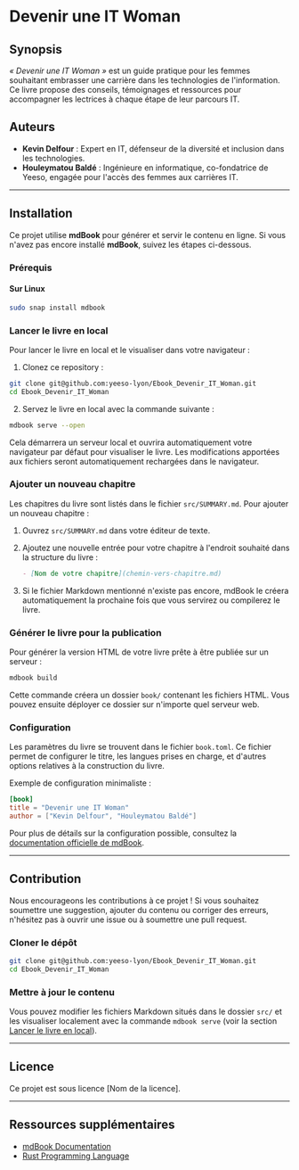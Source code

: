 # Devenir une IT Woman

## Synopsis

*« Devenir une IT Woman »* est un guide pratique pour les femmes souhaitant embrasser une carrière dans les technologies de l'information. Ce livre propose des conseils, témoignages et ressources pour accompagner les lectrices à chaque étape de leur parcours IT. 

## Auteurs
- **Kevin Delfour** : Expert en IT, défenseur de la diversité et inclusion dans les technologies.
- **Houleymatou Baldé** : Ingénieure en informatique, co-fondatrice de Yeeso, engagée pour l'accès des femmes aux carrières IT.

---

## Installation

Ce projet utilise **mdBook** pour générer et servir le contenu en ligne. Si vous n'avez pas encore installé **mdBook**, suivez les étapes ci-dessous.

### Prérequis
#### Sur Linux
```bash
sudo snap install mdbook
```

### Lancer le livre en local

Pour lancer le livre en local et le visualiser dans votre navigateur :

1. Clonez ce repository :
```bash
git clone git@github.com:yeeso-lyon/Ebook_Devenir_IT_Woman.git
cd Ebook_Devenir_IT_Woman
```

2. Servez le livre en local avec la commande suivante :
```bash
mdbook serve --open
```

Cela démarrera un serveur local et ouvrira automatiquement votre navigateur par défaut pour visualiser le livre. Les modifications apportées aux fichiers seront automatiquement rechargées dans le navigateur.

### Ajouter un nouveau chapitre

Les chapitres du livre sont listés dans le fichier `src/SUMMARY.md`. Pour ajouter un nouveau chapitre :

1. Ouvrez `src/SUMMARY.md` dans votre éditeur de texte.
2. Ajoutez une nouvelle entrée pour votre chapitre à l'endroit souhaité dans la structure du livre :
    ```markdown
    - [Nom de votre chapitre](chemin-vers-chapitre.md)
    ```

3. Si le fichier Markdown mentionné n'existe pas encore, mdBook le créera automatiquement la prochaine fois que vous servirez ou compilerez le livre.

### Générer le livre pour la publication

Pour générer la version HTML de votre livre prête à être publiée sur un serveur :

```bash
mdbook build
```

Cette commande créera un dossier `book/` contenant les fichiers HTML. Vous pouvez ensuite déployer ce dossier sur n'importe quel serveur web.

### Configuration

Les paramètres du livre se trouvent dans le fichier `book.toml`. Ce fichier permet de configurer le titre, les langues prises en charge, et d'autres options relatives à la construction du livre.

Exemple de configuration minimaliste :
```toml
[book]
title = "Devenir une IT Woman"
author = ["Kevin Delfour", "Houleymatou Baldé"]
```

Pour plus de détails sur la configuration possible, consultez la [documentation officielle de mdBook](https://rust-lang.github.io/mdBook/).

---

## Contribution

Nous encourageons les contributions à ce projet ! Si vous souhaitez soumettre une suggestion, ajouter du contenu ou corriger des erreurs, n'hésitez pas à ouvrir une issue ou à soumettre une pull request.

### Cloner le dépôt

```bash
git clone git@github.com:yeeso-lyon/Ebook_Devenir_IT_Woman.git
cd Ebook_Devenir_IT_Woman
```

### Mettre à jour le contenu

Vous pouvez modifier les fichiers Markdown situés dans le dossier `src/` et les visualiser localement avec la commande `mdbook serve` (voir la section [Lancer le livre en local](#lancer-le-livre-en-local)).

---

## Licence

Ce projet est sous licence [Nom de la licence].

---

## Ressources supplémentaires

- [mdBook Documentation](https://rust-lang.github.io/mdBook/)
- [Rust Programming Language](https://www.rust-lang.org/)